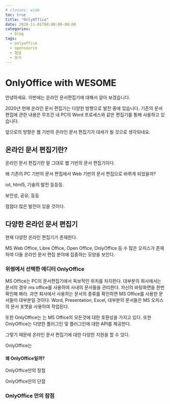 ```yaml
---
# classes: wide
toc: true
title: "OnlyOffice"
date: 2020-11-01T00:00:00-00:00
categories:
  - blog
tags:
  - onlyoffice
  - opensource
  - 협업
  - 문서
---
```


# OnlyOffice with WESOME

안녕하세요. 이번에는 온라인 문서편집기에 대해서 알아 보겠습니다.

2020년 현재 온라인 문서 편집기는 다양한 방향으로 발전 중에 있습니다. 기존의 문서 편집에 관한 내용은 무조건 내 PC의 Word 프로세스와 같은 편집기를 통해 사용하고 있습니다.

앞으로의 방향은 웹 기반의 온라인 문서 편집기가 대세가 될 것으로 생각되네요.



## 온라인 문서 편집기란?

온라인 문서 편집기란 말 그대로 웹 기반의 문서 편집기이다.

왜 기존의 PC 기반의 문서 편집에서 Web 기반의 문서 편집으로 바뀌게 되었을까?

iot, html5, 기술의 발전 등등등.

보안성, 공유, 등등



점점더 많은 발전이 있을 것이다.

## 다양한 온라인 문서 편집기

현재 다양한 온라인 편집기가 존재한다.

MS Web Office, Libre Office, Open Office, OnlyOffice 등 수 많은 오피스가 존재하여 다들 온라인 문서 편집 분야에 집중하는 모양을 보인다.



### 위썸에서 선택한 에디터 OnlyOffice

MS Office는 PC의 문서편집기에서 독보적인 위치를 차지한다. 대부분의 회사에서는 문서의 경우 ms office를 사용하여 사내의 문서들을 관리한다. 자신의 바탕화면을 한번 확인해 봐라. 과연 회사에서 사용하는 문서의 종류를 확인하면 MS Office를 사용한 문서들이 대부분일 것이다. Word, Presentation, Excel, 대부분의 문서들은 MS 오피스의 문서 포멧을 사용하여 작업된다. 



또한 OnlyOffice는 는 MS Office의 모든것에 대한 호환성을 가지고 있다. 또한 OnlyOffice는 다양한 플러그인 및 플러그인에 대한  API를 제공한다.

그렇기 때문에 온라인 문서 편집기에 대한 다양한 지원을 할 수 있다.





OnlyOffice는 

#### 왜 OnlyOffice일까?

OnlyOffice만의 장점

OnlyOffice만의 단점





### OnlyOffice 만의 잠점

